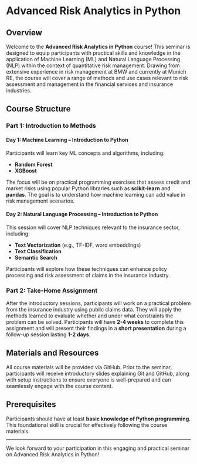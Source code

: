 # Advanced Risk Analytics in Python

## Overview
Welcome to the **Advanced Risk Analytics in Python** course! This seminar is designed to equip participants with practical skills and knowledge in the application of Machine Learning (ML) and Natural Language Processing (NLP) within the context of quantitative risk management. Drawing from extensive experience in risk management at BMW and currently at Munich RE, the course will cover a range of methods and use cases relevant to risk assessment and management in the financial services and insurance industries.

## Course Structure

### Part 1: Introduction to Methods

#### Day 1: Machine Learning – Introduction to Python
Participants will learn key ML concepts and algorithms, including:
- **Random Forest**
- **XGBoost**

The focus will be on practical programming exercises that assess credit and market risks using popular Python libraries such as **scikit-learn** and **pandas**. The goal is to understand how machine learning can add value in risk management scenarios.

#### Day 2: Natural Language Processing – Introduction to Python
This session will cover NLP techniques relevant to the insurance sector, including:
- **Text Vectorization** (e.g., TF-IDF, word embeddings)
- **Text Classification**
- **Semantic Search**

Participants will explore how these techniques can enhance policy processing and risk assessment of claims in the insurance industry.

### Part 2: Take-Home Assignment
After the introductory sessions, participants will work on a practical problem from the insurance industry using public claims data. They will apply the methods learned to evaluate whether and under what constraints the problem can be solved. Participants will have **2-4 weeks** to complete this assignment and will present their findings in a **short presentation** during a follow-up session lasting **1-2 days**.

## Materials and Resources
All course materials will be provided via GitHub. Prior to the seminar, participants will receive introductory slides explaining Git and GitHub, along with setup instructions to ensure everyone is well-prepared and can seamlessly engage with the course content.

## Prerequisites
Participants should have at least **basic knowledge of Python programming**. This foundational skill is crucial for effectively following the course materials.

---

We look forward to your participation in this engaging and practical seminar on Advanced Risk Analytics in Python!
